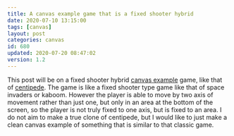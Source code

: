 ```yaml
---
title: A canvas example game that is a fixed shooter hybrid
date: 2020-07-10 13:15:00
tags: [canvas]
layout: post
categories: canvas
id: 680
updated: 2020-07-20 08:47:02
version: 1.2
---
```


This post will be on a fixed shooter hybrid [canvas example](/2020/03/23/canvas-example/) game, like that of [centipede](https://en.wikipedia.org/wiki/Centipede_(video_game)). The game is like a fixed shooter type game like that of space invaders or kaboom. However the player is able to move by two axis of movement rather than just one, but only in an area at the bottom of the screen, so the player is not truly fixed to one axis, but is fixed to an area. I do not aim to make a true clone of centipede, but I would like to just make a clean canvas example of something that is similar to that classic game.

<!-- more -->

<div id="canvas-app" style="width:320px;height:240px;margin-left:auto;margin-right:auto;"></div>
<script>var utils={};utils.bb=function(a,b){return!((a.y+a.h)<b.y||a.y>(b.y+b.h)||(a.x+a.w)<b.x||a.x>(b.x+b.w));};utils.clamp=function(obj,box){var xMax=box.x+box.w-obj.w,yMax=box.y+box.h-obj.h;obj.x=obj.x>xMax?xMax:obj.x;obj.y=obj.y>yMax?yMax:obj.y;obj.x=obj.x<box.x?box.x:obj.x;obj.y=obj.y<box.y?box.y:obj.y;};utils.getCanvasRelative=function(e){var canvas=e.target,bx=canvas.getBoundingClientRect();var x=(e.changedTouches?e.changedTouches[0].clientX:e.clientX)-bx.left,y=(e.changedTouches?e.changedTouches[0].clientY:e.clientY)-bx.top;return{x:x,y:y,w:1,h:1,bx:bx};};var game=(function(){var centerPlayer=function(state){var pa=state.playArea,p=state.player;p.x=pa.x+pa.w/2-p.w/2;p.y=pa.y+pa.h/2-p.h/2;};var createPlayerShotPool=function(state){var i=0,len=10,p=state.player;p.shots=[];while(i<len){p.shots.push({x:0,y:0,w:3,h:3,pps:128,heading:Math.PI*1.5,active:false});i+=1;}};var getInactive=function(pool){var p=state.player,i=pool.length,obj;while(i--){obj=pool[i];if(!obj.active){return obj;}}return false;};var hitCheck=function(obj,pool){var i=pool.length,poolObj;while(i--){poolObj=pool[i];if(poolObj.active&&utils.bb(obj,poolObj)){return poolObj;}}return false;};var updatePlayerShots=function(state,secs){var i=0,p=state.player,shot,e,len=p.shots.length;while(i<len){shot=p.shots[i];if(shot.active){shot.x+=Math.cos(shot.heading)*shot.pps*secs;shot.y+=Math.sin(shot.heading)*shot.pps*secs;e=hitCheck(shot,state.enemies.pool);if(e){e.active=false;p.kills+=1;}if(!utils.bb(shot,state.playArea)&&!utils.bb(shot,state.board)){shot.active=false;}}i+=1;}};var createEnemiesPool=function(state){var i=0,len=10,p=state.player;state.enemies.pool=[];while(i<len){state.enemies.pool.push({x:0,y:0,w:8,h:8,pps:32,heading:0,active:false});i+=1;}};var updateEnemies=function(state,secs){var es=state.enemies,e;es.secs+=secs;if(es.secs>=es.spawnRate){es.secs%=es.spawnRate;e=getInactive(es.pool);if(e){e.x=state.board.x+state.board.w*Math.random();e.y=state.board.y;e.heading=Math.PI*Math.random();e.active=true;}}var i=es.pool.length;while(i--){e=es.pool[i];e.x+=Math.cos(e.heading)*e.pps*secs;e.y+=Math.sin(e.heading)*e.pps*secs;if(!utils.bb(e,state.board)){e.active=false;}}};var createState=function(opt){opt=opt||{};var state={canvas:opt.canvas,ctx:opt.canvas.getContext('2d'),ver:'0.1.0',board:{x:16,y:16,w:128,h:128},playArea:{x:16,y:144,w:128,h:64},enemies:{pool:[],spawnRate:1,secs:0}};state.player={x:0,y:0,w:16,h:16,shots:[],lastShot:new Date(),shotRate:0.25,heading:Math.PI*1.5,pps:0,maxPPS:32,kills:0};centerPlayer(state);createPlayerShotPool(state);createEnemiesPool(state);return state;};var playerFire=function(state){var p=state.player,now=new Date(),shot=getInactive(state.player.shots),t=now-p.lastShot,secs=t/1000;if(shot&&secs>=p.shotRate){shot.active=true;shot.x=p.x+p.w/2-shot.w/2;shot.y=p.y;p.lastShot=now;}};return{create:createState,playerFire:playerFire,update:function(state,secs){var p=state.player,pa=state.playArea;p.x+=Math.cos(p.heading)*p.pps*secs;p.y+=Math.sin(p.heading)*p.pps*secs;utils.clamp(p,pa);playerFire(state);updatePlayerShots(state,secs);updateEnemies(state,secs);}};}());var draw=(function(){return{background:function(state){var canvas=state.canvas,ctx=state.ctx;ctx.fillStyle='black';ctx.fillRect(0,0,canvas.width,canvas.height);},board:function(state){var canvas=state.canvas,ctx=state.ctx,b=state.board,pa=state.playArea;ctx.fillStyle='blue';ctx.fillRect(b.x,b.y,b.w,b.h);ctx.fillStyle='green';ctx.fillRect(pa.x,pa.y,pa.w,pa.h);},player:function(state){var canvas=state.canvas,ctx=state.ctx,pl=state.player;ctx.fillStyle='red';ctx.fillRect(pl.x,pl.y,pl.w,pl.h);},playerShots:function(state){var canvas=state.canvas,ctx=state.ctx;ctx.fillStyle='white';state.player.shots.forEach(function(shot){if(shot.active){ctx.fillRect(shot.x,shot.y,shot.w,shot.h);}});},enemies:function(state){var canvas=state.canvas,ctx=state.ctx;ctx.fillStyle='white';state.enemies.pool.forEach(function(e){if(e.active){ctx.fillRect(e.x,e.y,e.w,e.h);}});},info:function(state){var canvas=state.canvas,ctx=state.ctx,p=state.player,b=state.board,sx=b.x+b.w+16,sy=b.y+16;ctx.fillStyle='white';ctx.font='10px courier';ctx.fillText('kills: '+p.kills,sx,sy);ctx.fillText('v'+state.ver,sx,sy+10);}};}());var container=document.getElementById('canvas-app'),canvas=document.createElement('canvas');canvas.width=320;canvas.height=240;container.appendChild(canvas);var state=game.create({canvas:canvas});var lt=new Date();var loop=function(){var now=new Date(),t=now-lt,secs=t/1000;requestAnimationFrame(loop);game.update(state,secs);draw.background(state);draw.board(state);draw.player(state);draw.playerShots(state);draw.enemies(state);draw.info(state);lt=now;};loop();var keys={w:false,a:false,s:false,d:false,k:false};var keyUpdate=function(){state.player.heading=0;state.player.pps=0;if(keys.d){state.player.heading=0;}if(keys.a){state.player.heading=Math.PI;}if(keys.w){state.player.heading=Math.PI*1.5;}if(keys.s){state.player.heading=Math.PI*0.5;}if(keys.w||keys.a||keys.s||keys.d){state.player.pps=32;}};window.addEventListener('keydown',function(e){var key=e.key.toLowerCase(),aKey='wasdk'.split('').some(function(aKey){return aKey===key;});if(aKey){keys[key]=true;}keyUpdate();});window.addEventListener('keyup',function(e){var key=e.key.toLowerCase(),aKey='wasdk'.split('').some(function(aKey){return aKey===key;});if(aKey){keys[key]=false;}keyUpdate();});var pointer={down:false,x:0,y:0};var pointStart=function(e){pointer.down=true;};var pointMove=function(e){var pos=utils.getCanvasRelative(e),per,d,p=state.player;pointer.x=pos.x;pointer.y=pos.y;if(pointer.down){p.heading=Math.atan2(pointer.y-p.y,pointer.x-p.x);p.pps=32;}};var pointEnd=function(e){var p=state.player;pointer.down=false;p.pps=0;};canvas.addEventListener('mousedown',pointStart);canvas.addEventListener('mousemove',pointMove);canvas.addEventListener('mouseup',pointEnd);canvas.addEventListener('touchstart',pointStart);canvas.addEventListener('touchmove',pointMove);canvas.addEventListener('touchend',pointEnd);</script>

